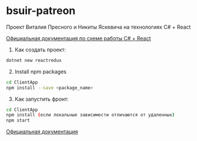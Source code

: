 # bsuir-patreon
Проект Виталия Пресного и Никиты Яскевича на технологиях C# + React

[Официальная документация по схеме работы C# + React](https://docs.microsoft.com/en-us/aspnet/core/client-side/spa/react?view=aspnetcore-5.0&tabs=visual-studio)

1. Как создать проект:
```bash
dotnet new reactredux
```

2. Install npm packages
```bash
cd ClientApp
npm install --save <package_name>
```

3. Как запустить фронт:
```bash
cd ClientApp
npm install (если локальные зависимости отличаются от удаленных)
npm start
```

[Официальная документация](https://docs.microsoft.com/en-us/aspnet/core/client-side/spa/react?view=aspnetcore-5.0&tabs=visual-studio#run-the-cra-server-independently)
